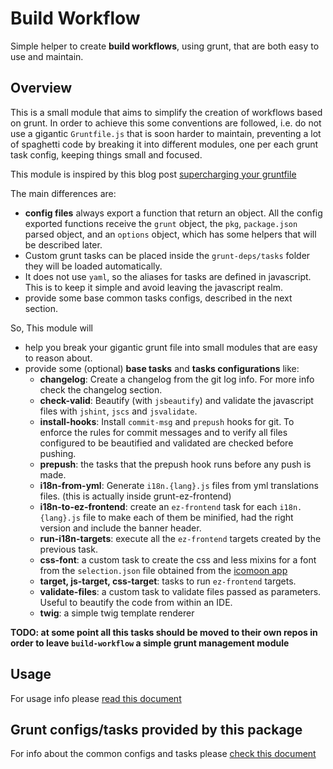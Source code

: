 # Build Workflow

Simple helper to create **build workflows**, using grunt, that are both easy to use and maintain. 

## Overview

This is a small module that aims to simplify the creation of workflows based on grunt. In order to achieve this
some conventions are followed, i.e. do not use a gigantic `Gruntfile.js` that is soon harder to maintain, preventing
a lot of spaghetti code by breaking it into different modules, one per each grunt task config, keeping things small
and focused.

This module is inspired by this blog post [supercharging your gruntfile](http://www.html5rocks.com/en/tutorials/tooling/supercharging-your-gruntfile/)

The main differences are:

- **config files** always export a function that return an object. All the config exported functions receive 
  the `grunt` object, the `pkg`, `package.json` parsed object, and an `options` object, which has some helpers 
  that will be described later.
- Custom grunt tasks can be placed inside the `grunt-deps/tasks` folder they will be loaded automatically.
- It does not use `yaml`, so the aliases for tasks are defined in javascript. This is to keep it simple and avoid 
  leaving the javascript realm.
- provide some base common tasks configs, described in the next section.

So, This module will 

- help you break your gigantic grunt file into small modules that are easy to reason about.
- provide some (optional) **base tasks** and **tasks configurations** like: 
  - **changelog**: Create a changelog from the git log info. For more info check the changelog section.
  - **check-valid**: Beautify (with `jsbeautify`) and validate the javascript files with `jshint`, `jscs` and `jsvalidate`.
  - **install-hooks**: Install `commit-msg` and `prepush` hooks for git. To enforce the rules for commit messages
    and to verify all files configured to be beautified and validated are checked before pushing.
  - **prepush**: the tasks that the prepush hook runs before any push is made.
  - **i18n-from-yml**: Generate `i18n.{lang}.js` files from yml translations files. (this is actually inside grunt-ez-frontend)
  - **i18n-to-ez-frontend**: create an `ez-frontend` task for each `i18n.{lang}.js` file to make each of them be 
    minified, had the right version and include the banner header.  
  - **run-i18n-targets**: execute all the `ez-frontend` targets created by the previous task.
  - **css-font**: a custom task to create the css and less mixins for a font from the `selection.json` 
    file obtained from the [icomoon app](https://icomoon.io/app/#/select)
  - **target, js-target, css-target**: tasks to run `ez-frontend` targets.
  - **validate-files**: a custom task to validate files passed as parameters. Useful to beautify the code from within an IDE.
  - **twig**: a simple twig template renderer

__TODO: at some point all this tasks should be moved to their own repos in order to leave `build-workflow` a simple grunt 
management module__
  
## Usage

For usage info please [read this document](docs/usage.md) 

## Grunt configs/tasks provided by this package

For info about the common configs and tasks please [check this document](docs/grunt.md)